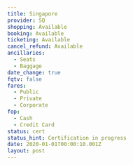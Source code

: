 ```yaml
---
title: Singapore
provider: SQ
shopping: Available
booking: Available
ticketing: Available
cancel_refund: Available
ancillaries:
  - Seats
  - Baggage
date_change: true
fqtv: false
fares:
  - Public
  - Private
  - Corporate
fop:
  - Cash
  - Credit Card
status: cert
status_hint: Certification in progress
date: 2020-01-01T00:00:10.001Z
layout: post
---
```

